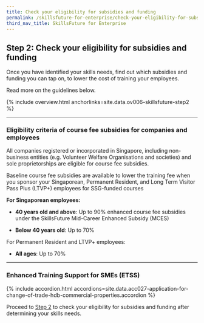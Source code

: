 ```yaml
---
title: Check your eligibility for subsidies and funding
permalink: /skillsfuture-for-enterprise/check-your-eligibility-for-subsidies-and-funding/
third_nav_title: SkillsFuture for Enterprise
---
```


## Step 2: Check your eligibility for subsidies and funding

Once you have identified your skills needs, find out which subsidies and funding you can tap on, to lower the cost of training your employees. 

Read more on the guidelines below.

{% include overview.html anchorlinks=site.data.ov006-skillsfuture-step2 %}

----
<a name="eligibility-criteria"></a>
### Eligibility criteria of course fee subsidies for companies and employees

All companies registered or incorporated in Singapore, including non-business entities (e.g. Volunteer Welfare Organisations and societies) and sole proprietorships are eligible for course fee subsidies. 

Baseline course fee subsidies are available to lower the training fee when you sponsor your Singaporean, Permanent Resident, and Long Term Visitor Pass Plus (LTVP+) employees for SSG-funded courses

**For Singaporean employees:**

- **40 years old and above**: Up to 90% enhanced course fee subsidies under the SkillsFuture Mid-Career Enhanced Subsidy (MCES)

- **Below 40 years old**: Up to 70%

For Permanent Resident and LTVP+ employees:

- **All ages**: Up to 70%

----
<a name="enhanced-training-support"></a>
### Enhanced Training Support for SMEs (ETSS)

{% include accordion.html accordions=site.data.acc027-application-for-change-of-trade-hdb-commercial-properties.accordion %}

Proceed to [Step 2](_blank) to check your eligibility for subsidies and funding after determining your skills needs.




<script src="/jquery/jquery.min.js"></script>
<script src="/jquery/bp-menu-new-tab.js"></script>

